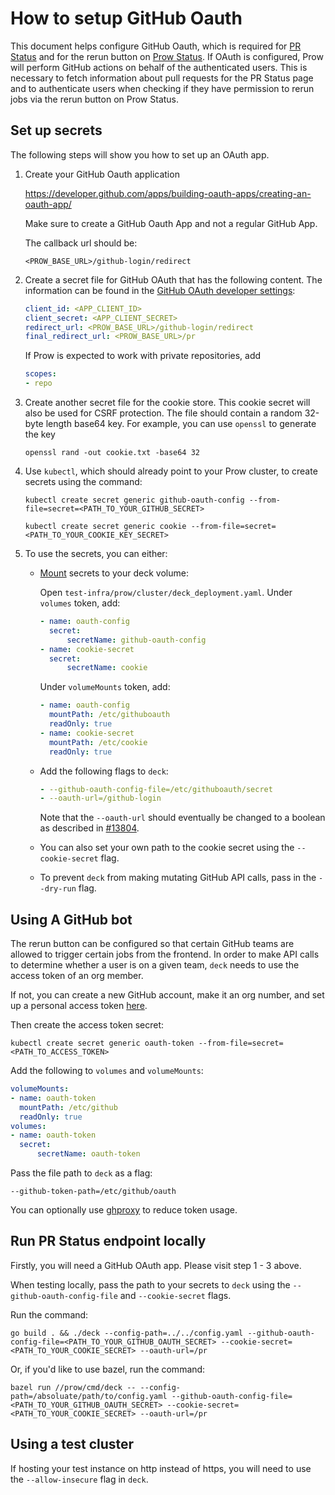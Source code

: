# How to setup GitHub Oauth
This document helps configure GitHub Oauth, which is required for [PR Status](https://prow.k8s.io/pr)
and for the rerun button on [Prow Status](https://prow.k8s.io). 
If OAuth is configured, Prow will perform GitHub actions on behalf of the authenticated users.
This is necessary to fetch information about pull requests for the PR Status page and to 
authenticate users when checking if they have permission to rerun jobs via the rerun button on Prow Status.

## Set up secrets
The following steps will show you how to set up an OAuth app.
1. Create your GitHub Oauth application 

    https://developer.github.com/apps/building-oauth-apps/creating-an-oauth-app/
    
    Make sure to create a GitHub Oauth App and not a regular GitHub App.
    
    The callback url should be:
    
    `<PROW_BASE_URL>/github-login/redirect`
2. Create a secret file for GitHub OAuth that has the following content. The information can be found in the [GitHub OAuth developer settings](https://github.com/settings/developers):
    
    ```yaml
    client_id: <APP_CLIENT_ID>
    client_secret: <APP_CLIENT_SECRET>
    redirect_url: <PROW_BASE_URL>/github-login/redirect
    final_redirect_url: <PROW_BASE_URL>/pr
    ```
    
    If Prow is expected to work with private repositories, add
    ```yaml
    scopes:
    - repo
    ```
    
3. Create another secret file for the cookie store. This cookie secret will also be used for CSRF protection.
  The file should contain a random 32-byte length base64 key. For example, you can use `openssl` to generate the key
    
    ```
    openssl rand -out cookie.txt -base64 32
    ```
4. Use `kubectl`, which should already point to your Prow cluster, to create secrets using the command:
    
    `kubectl create secret generic github-oauth-config --from-file=secret=<PATH_TO_YOUR_GITHUB_SECRET>`

    `kubectl create secret generic cookie --from-file=secret=<PATH_TO_YOUR_COOKIE_KEY_SECRET>`
5. To use the secrets, you can either:

    * [Mount](https://kubernetes.io/docs/concepts/configuration/secret/#using-secrets) secrets to your deck volume:

        Open `test-infra/prow/cluster/deck_deployment.yaml`.
        Under `volumes` token, add:
        ```yaml
        - name: oauth-config
          secret:
              secretName: github-oauth-config
        - name: cookie-secret
          secret:
              secretName: cookie
        ```
        Under `volumeMounts` token, add:
        ```yaml
        - name: oauth-config
          mountPath: /etc/githuboauth
          readOnly: true
        - name: cookie-secret
          mountPath: /etc/cookie
          readOnly: true
        ```
    * Add the following flags to `deck`:
      ```yaml
      - --github-oauth-config-file=/etc/githuboauth/secret
      - --oauth-url=/github-login
      ```
      Note that the `--oauth-url` should eventually be changed to a boolean as described 
      in [#13804](https://github.com/kubernetes/test-infra/issues/13804).
    * You can also set your own path to the cookie secret using the `--cookie-secret` flag.
    * To prevent `deck` from making mutating GitHub API calls, pass in the `--dry-run` flag.

## Using A GitHub bot
The rerun button can be configured so that certain GitHub teams are allowed to trigger certain jobs
from the frontend. In order to make API calls to determine whether a user is on a given team, `deck` needs 
to use the access token of an org member. 

If not, you can create a new GitHub account, make it an org number, and set up a personal access token 
[here](https://github.com/settings/tokens).

Then create the access token secret:

`kubectl create secret generic oauth-token --from-file=secret=<PATH_TO_ACCESS_TOKEN>`

Add the following to `volumes` and `volumeMounts`:
```yaml
volumeMounts:
- name: oauth-token
  mountPath: /etc/github
  readOnly: true
volumes:
- name: oauth-token
  secret:
      secretName: oauth-token
```

Pass the file path to `deck` as a flag:

`--github-token-path=/etc/github/oauth`

You can optionally use [ghproxy](https://github.com/kubernetes/test-infra/blob/master/ghproxy/README.md) to reduce token usage. 

## Run PR Status endpoint locally
Firstly, you will need a GitHub OAuth app. Please visit step 1 - 3 above. 

When testing locally, pass the path to your secrets to `deck` using the `--github-oauth-config-file`  and `--cookie-secret` flags.

Run the command:

`go build . && ./deck --config-path=../../config.yaml --github-oauth-config-file=<PATH_TO_YOUR_GITHUB_OAUTH_SECRET> --cookie-secret=<PATH_TO_YOUR_COOKIE_SECRET> --oauth-url=/pr`

Or, if you'd like to use bazel, run the command: 

`bazel run //prow/cmd/deck -- --config-path=/absoluate/path/to/config.yaml --github-oauth-config-file=<PATH_TO_YOUR_GITHUB_OAUTH_SECRET> --cookie-secret=<PATH_TO_YOUR_COOKIE_SECRET> --oauth-url=/pr`

## Using a test cluster
If hosting your test instance on http instead of https, you will need to use the `--allow-insecure` flag in `deck`.
